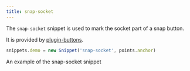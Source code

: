 ```yaml
---
title: snap-socket
---
```


The `snap-socket` snippet is used to mark the socket part of a snap button.

It is provided by [plugin-buttons](/reference/plugins/buttons/).

```js
snippets.demo = new Snippet('snap-socket', points.anchor)
```

<Example part="snippets_snapsocket">
An example of the snap-socket snippet
</Example>

